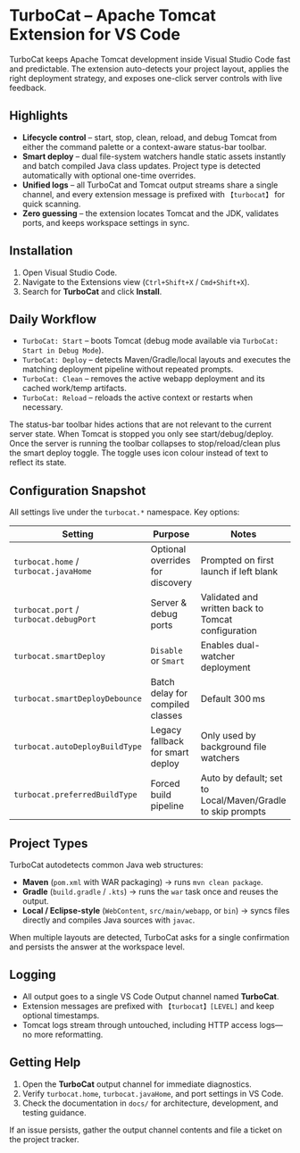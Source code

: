 # TurboCat – Apache Tomcat Extension for VS Code

TurboCat keeps Apache Tomcat development inside Visual Studio Code fast and predictable. The extension auto-detects your project layout, applies the right deployment strategy, and exposes one-click server controls with live feedback.

## Highlights
- **Lifecycle control** – start, stop, clean, reload, and debug Tomcat from either the command palette or a context-aware status-bar toolbar.
- **Smart deploy** – dual file-system watchers handle static assets instantly and batch compiled Java class updates. Project type is detected automatically with optional one-time overrides.
- **Unified logs** – all TurboCat and Tomcat output streams share a single channel, and every extension message is prefixed with `【turbocat】` for quick scanning.
- **Zero guessing** – the extension locates Tomcat and the JDK, validates ports, and keeps workspace settings in sync.

## Installation
1. Open Visual Studio Code.
2. Navigate to the Extensions view (`Ctrl+Shift+X` / `Cmd+Shift+X`).
3. Search for **TurboCat** and click **Install**.

## Daily Workflow
- `TurboCat: Start` – boots Tomcat (debug mode available via `TurboCat: Start in Debug Mode`).
- `TurboCat: Deploy` – detects Maven/Gradle/local layouts and executes the matching deployment pipeline without repeated prompts.
- `TurboCat: Clean` – removes the active webapp deployment and its cached work/temp artifacts.
- `TurboCat: Reload` – reloads the active context or restarts when necessary.

The status-bar toolbar hides actions that are not relevant to the current server state. When Tomcat is stopped you only see start/debug/deploy. Once the server is running the toolbar collapses to stop/reload/clean plus the smart deploy toggle. The toggle uses icon colour instead of text to reflect its state.

## Configuration Snapshot
All settings live under the `turbocat.*` namespace. Key options:

| Setting | Purpose | Notes |
| --- | --- | --- |
| `turbocat.home` / `turbocat.javaHome` | Optional overrides for discovery | Prompted on first launch if left blank |
| `turbocat.port` / `turbocat.debugPort` | Server & debug ports | Validated and written back to Tomcat configuration |
| `turbocat.smartDeploy` | `Disable` or `Smart` | Enables dual-watcher deployment |
| `turbocat.smartDeployDebounce` | Batch delay for compiled classes | Default 300 ms |
| `turbocat.autoDeployBuildType` | Legacy fallback for smart deploy | Only used by background file watchers |
| `turbocat.preferredBuildType` | Forced build pipeline | Auto by default; set to Local/Maven/Gradle to skip prompts |

## Project Types
TurboCat autodetects common Java web structures:

- **Maven** (`pom.xml` with WAR packaging) → runs `mvn clean package`.
- **Gradle** (`build.gradle` / `.kts`) → runs the `war` task once and reuses the output.
- **Local / Eclipse-style** (`WebContent`, `src/main/webapp`, or `bin`) → syncs files directly and compiles Java sources with `javac`.

When multiple layouts are detected, TurboCat asks for a single confirmation and persists the answer at the workspace level.

## Logging
- All output goes to a single VS Code Output channel named **TurboCat**.
- Extension messages are prefixed with `【turbocat】[LEVEL]` and keep optional timestamps.
- Tomcat logs stream through untouched, including HTTP access logs—no more reformatting.

## Getting Help
1. Open the **TurboCat** output channel for immediate diagnostics.
2. Verify `turbocat.home`, `turbocat.javaHome`, and port settings in VS Code.
3. Check the documentation in `docs/` for architecture, development, and testing guidance.

If an issue persists, gather the output channel contents and file a ticket on the project tracker.
